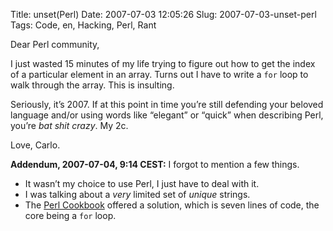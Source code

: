 Title: unset(Perl)
Date: 2007-07-03 12:05:26
Slug: 2007-07-03-unset-perl
Tags: Code, en, Hacking, Perl, Rant


Dear Perl community,

I just wasted 15 minutes of my life trying to figure out how to get the index
of a particular element in an array. Turns out I have to write a `for` loop to
walk through the array. This is insulting.

Seriously, it’s 2007. If at this point in time you’re still defending your
beloved language and/or using words like “elegant” or “quick” when describing
Perl, you’re _bat shit crazy_. My 2c.

Love, Carlo.

**Addendum, 2007-07-04, 9:14 CEST:** I forgot to mention a few things.

  * It wasn’t my choice to use Perl, I just have to deal with it.
  * I was talking about a _very_ limited set of _unique_ strings.
  * The [Perl Cookbook][1] offered a solution, which is seven lines of code, the core being a `for` loop.

   [1]: http://www.oreilly.com/catalog/cookbook/
